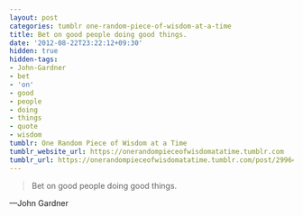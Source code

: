 ```yaml
---
layout: post
categories: tumblr one-random-piece-of-wisdom-at-a-time
title: Bet on good people doing good things.
date: '2012-08-22T23:22:12+09:30'
hidden: true
hidden-tags:
- John-Gardner
- bet
- 'on'
- good
- people
- doing
- things
- quote
- wisdom
tumblr: One Random Piece of Wisdom at a Time
tumblr_website_url: https://onerandompieceofwisdomatatime.tumblr.com
tumblr_url: https://onerandompieceofwisdomatatime.tumblr.com/post/29964637431/bet-on-good-people-doing-good-things
---
```

> Bet on good people doing good things.

—John Gardner

